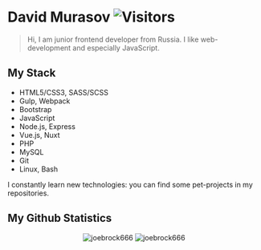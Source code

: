 # David Murasov ![Visitors](https://visitor-badge.glitch.me/badge?page_id=joebrock666) 

> Hi, I am junior frontend developer from Russia. I like web-development and especially JavaScript. 

## My Stack

- HTML5/CSS3, SASS/SCSS
- Gulp, Webpack
- Bootstrap
- JavaScript
- Node.js, Express
- Vue.js, Nuxt
- PHP
- MySQL
- Git
- Linux, Bash

I constantly learn new technologies: you can find some pet-projects in my repositories. 

## My Github Statistics

<p align="center"> <img src="https://github-readme-stats.vercel.app/api?username=joebrock666&count_private=true&show_icons=true&theme=material-palenight&layout=compact" alt="joebrock666" /> <img src="https://github-readme-stats.vercel.app/api/top-langs/?username=joebrock666&count_private=true&hide=tsql&langs_count=7&theme=material-palenight&layout=compact" alt="joebrock666" /></p>

